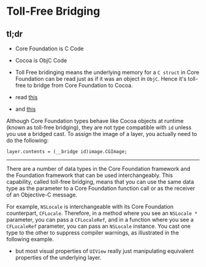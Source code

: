 # Toll-Free Bridging


## tl;dr

* Core Foundation is C Code
* Cocoa is ObjC Code

* Toll Free bridinging means the underlying memory for a `C struct` in Core Foundation can be read just as if it was an object in `ObjC`. Hence it's toll-free to bridge from Core Foundation to Cocoa.

* read [this](https://developer.apple.com/library/content/documentation/General/Conceptual/CocoaEncyclopedia/Toll-FreeBridgin/Toll-FreeBridgin.html)
* and [this](https://www.mikeash.com/pyblog/friday-qa-2010-01-22-toll-free-bridging-internals.html)

Although Core Foundation types behave like Cocoa objects at runtime (known as
toll-free bridging), they are not type compatible with `id` unless you use a
bridged cast. To assign the image of a layer, you actually need to do the
following:

```objc
layer.contents = (__bridge id)image.CGImage;
```


---
There are a number of data types in the Core Foundation framework and the
Foundation framework that can be used interchangeably. This capability, called
toll-free bridging, means that you can use the same data type as the parameter
to a Core Foundation function call or as the receiver of an Objective-C
message.

For example, `NSLocale` is interchangeable with its Core Foundation counterpart,
`CFLocale`. Therefore, in a method where you see an `NSLocale *` parameter, you
can pass a `CFLocaleRef`, and in a function where you see a `CFLocaleRef`
parameter, you can pass an `NSLocale` instance. You cast one type to the other
to suppress compiler warnings, as illustrated in the following example.

* but most visual properties of `UIView` really just manipulating equivalent properties of the underlying layer.
